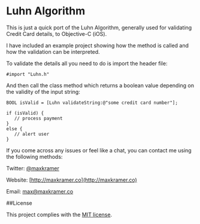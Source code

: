 Luhn Algorithm
==============

This is just a quick port of the Luhn Algorithm, generally used for validating Credit Card details, to Objective-C (iOS).

I have included an example project showing how the method is called and how the validation can be interpreted.

To validate the details all you need to do is import the header file:

    #import "Luhn.h"
    
And then call the class method which returns a boolean value depending on the validity of the input string:

    BOOL isValid = [Luhn validateString:@"some credit card number"];
    
    if (isValid) {
       // process payment   
    }
    else {
       // alert user
    }

If you come across any issues or feel like a chat, you can contact me using the following methods:

Twitter: [@maxkramer](http://twitter.com/maxkramer)

Website: [http://maxkramer.co](http://maxkramer.co)

Email: [max@maxkramer.co](mailto:max@maxkramer.co)

##License

This project complies with the [MIT license](https://github.com/MaxKramer/LuhnAlgorithm/blob/master/LICENSE).
